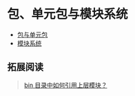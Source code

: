 # 包、单元包与模块系统

* [包与单元包](rust/07_包、单元包与模块系统/01_包与单元包.md)
* [模块系统](rust/07_包、单元包与模块系统/02_模块系统.md)

## 拓展阅读

> [bin 目录中如何引用上层模块？](https://rustcc.cn/article?id=dcc947c4-21a9-4ba0-ba59-43f6b580aae6)